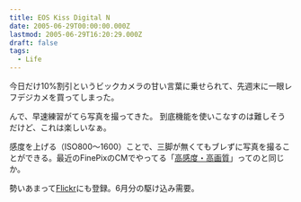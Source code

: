 ```yaml
---
title: EOS Kiss Digital N
date: 2005-06-29T00:00:00.000Z
lastmod: 2005-06-29T16:20:29.000Z
draft: false
tags:
  - Life
---
```


今日だけ10%割引というビックカメラの甘い言葉に乗せられて、先週末に一眼レフデジカメを買ってしまった。

んで、早速練習がてら写真を撮ってきた。 到底機能を使いこなすのは難しそうだけど、これは楽しいなぁ。

感度を上げる（ISO800〜1600）ことで、三脚が無くてもブレずに写真を撮ることができる。最近のFinePixのCMでやってる「[高感度・高画質](http://fujifilm.jp/personal/digitalcamera/finepixz1/feature.html?pSch30103)」ってのと同じか。

勢いあまって[Flickr](http://www.flickr.com/photos/machu/archives/date-taken/2005/06/29/)にも登録。6月分の駆け込み需要。
